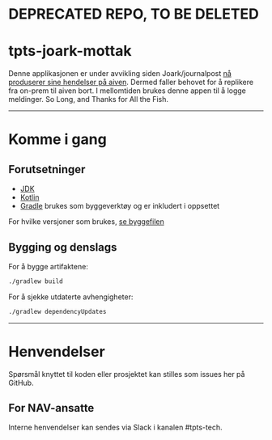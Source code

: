 # DEPRECATED REPO, TO BE DELETED

# tpts-joark-mottak

Denne applikasjonen er under avvikling siden Joark/journalpost [nå produserer sine hendelser på aiven](https://confluence.adeo.no/pages/viewpage.action?pageId=432217859). Dermed faller
behovet for å replikere fra on-prem til aiven bort. I mellomtiden brukes denne appen til å logge meldinger. 
So Long, and Thanks for All the Fish.

---

# Komme i gang
## Forutsetninger
- [JDK](https://jdk.java.net/)
- [Kotlin](https://kotlinlang.org/)
- [Gradle](https://gradle.org/) brukes som byggeverktøy og er inkludert i oppsettet

For hvilke versjoner som brukes, [se byggefilen](build.gradle.kts)

## Bygging og denslags
For å bygge artifaktene: 

```sh
./gradlew build
```

For å sjekke utdaterte avhengigheter:

```sh
./gradlew dependencyUpdates
```

---

# Henvendelser

Spørsmål knyttet til koden eller prosjektet kan stilles som issues her på GitHub.

## For NAV-ansatte

Interne henvendelser kan sendes via Slack i kanalen #tpts-tech.
